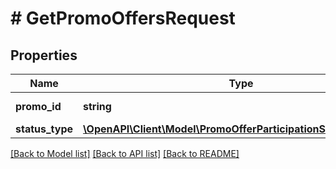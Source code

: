 # # GetPromoOffersRequest

## Properties

Name | Type | Description | Notes
------------ | ------------- | ------------- | -------------
**promo_id** | **string** | Идентификатор акции. |
**status_type** | [**\OpenAPI\Client\Model\PromoOfferParticipationStatusFilterType**](PromoOfferParticipationStatusFilterType.md) |  | [optional]

[[Back to Model list]](../../README.md#models) [[Back to API list]](../../README.md#endpoints) [[Back to README]](../../README.md)
